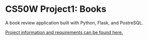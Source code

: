 # CS50W Project1: Books

A book review application built with Python, Flask, and PostreSQL.

[Project information and requirements can be found here.][project_info]




[project_info]: https://docs.cs50.net/web/2018/x/projects/1/project1.html

